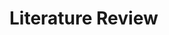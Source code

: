 # Literature Review

<!-- Write the literature review here. Critically evaluate sources on the topic. Use the required style. -->
